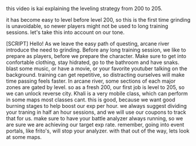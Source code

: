 this video is kai explaining the leveling strategy from 200 to 205.

it has become easy to level before level 200, so this is the first time grinding is unavoidable, so newer players might not be used to long training sessions.
let's take this into account on our tone.

[SCRIPT]
Hello! As we leave the easy path of questing, arcane river introduce the need to grinding. Before any long training session, we like to prepare as players, before we prepare the character. Make sure to get into confortable clothing, stay hidrated, go to the bathroom and have snaks. blast some music, or have a movie, or your favorite youtuber talking on the background.
training can get repetitive, so distracting ourselves will make time passing feels faster.
In arcane river, some sections of each major zones are gated by level. so as a fresh 200, our first job is level to 205, so we can unlock reverse city.
Khali is a very mobile class, which can perform in some maps most classes cant. this is good, because we want good burning stages to help boost our exp per hour.
we always suggest dividing your traning in half an hour sessions, and we will use our coupons to track that for us.
make sure to have your battle analyzer always running, so we are sure we are achieving our target exp rate. remember, going into event portals, like frito's, will stop your analyzer.
with that out of the way, lets look at some maps.
